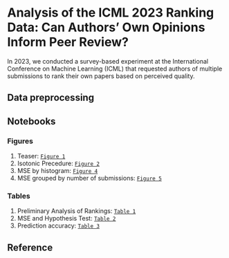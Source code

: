 # Analysis of the ICML 2023 Ranking Data: Can Authors’ Own Opinions Inform Peer Review?
In 2023, we conducted a survey-based experiment at the International Conference on Machine Learning (ICML) that requested authors of multiple submissions to rank their own papers based on perceived quality.


## Data preprocessing


## Notebooks
### Figures
1. Teaser: [`Figure 1`](Notebooks/Random_Proxy.ipynb)
2. Isotonic Precedure: [`Figure 2`](Notebooks/isotonic_procedure.svg)
3. MSE by histogram: [`Figure 4`](Notebooks/Adhoc_Greedy_and_Multiowner_histogram.ipynb)
4. MSE grouped by number of submissions: [`Figure 5`](Notebooks/no_submissions_vertical.ipynb)

### Tables
1. Preliminary Analysis of Rankings: [`Table 1`](Notebooks/Ranking_and_Final_Decision.ipynb)
2. MSE and Hypothesis Test: [`Table 2`](Notebooks/Adhoc_Greedy_and_Multiowner_histogram.ipynb)
3. Prediction accuracy: [`Table 3`](Notebooks/Residual_variance_confidence_accuracy.ipynb)


## Reference


